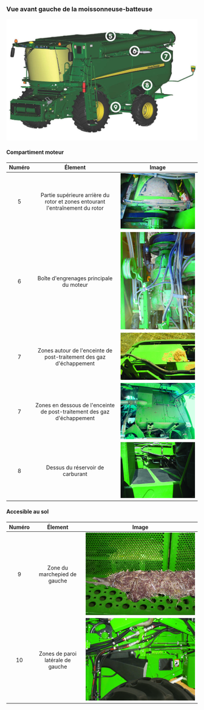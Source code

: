 ### Vue avant gauche de la moissonneuse-batteuse

![vue avant gauche de la moissonneuse-batteuse, 5 points sont présent et mentionnés dans le tableau en dessous](../Images/modele_2.jpg)

#### Compartiment moteur

| Numéro | Élement | Image |
| :----: | :-----: | :---: |
| 5 | Partie supérieure arrière du rotor et zones entourant l'entraînement du rotor | ![image 5](../Images/img_5.jpg) |
| 6 | Boîte d'engrenages principale du moteur | ![image 6](../Images/img_6.jpg) |
| 7 | Zones autour de l'enceinte de post-traitement des gaz d'échappement | ![image 7](../Images/img_7.jpg) |
| 7 | Zones en dessous de l'enceinte de post-traitement des gaz d'échappement | ![image 7 bis](../Images/img_7_bis.jpg) |
| 8 | Dessus du réservoir de carburant | ![image 8](../Images/img_8.jpg) |
     
#### Accesible au sol

| Numéro | Élement | Image |
| :----: | :-----: | :---: |
| 9 | Zone du marchepied de gauche | ![image 8](../Images/img_10.jpg) |
| 10 | Zones de paroi latérale de gauche | ![image 9](../Images/img_11.jpg) |